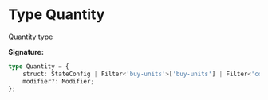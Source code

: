 
# Type Quantity

Quantity type

<b>Signature:</b>

```typescript
type Quantity = {
    struct: StateConfig | Filter<'buy-units'>['buy-units'] | Filter<'constant'>['constant'] | Filter<'increasing-by-time'>['increasing-by-time'] | Filter<'decreasing-by-time'>['decreasing-by-time'] | Filter<'increasing-by-block'>['increasing-by-block'] | Filter<'decreasing-by-block'>['decreasing-by-block'];
    modifier?: Modifier;
};
```
